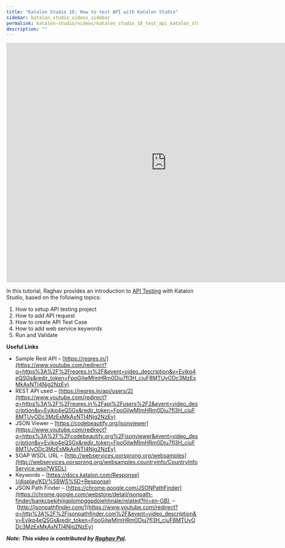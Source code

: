 ```yaml
---
title: "Katalon Studio 18: How to test API with Katalon Studio"
sidebar: katalon_studio_videos_sidebar
permalink: katalon-studio/videos/katalon_studio_18_test_api_katalon_studio.html
description: ""
---
```

<iframe width="840" height="630" src="https://www.youtube.com/embed/Evikp4eQSGs?feature=oembed" frameborder="0" allow="autoplay; encrypted-media" allowfullscreen="">&nbsp;</iframe>

In this tutorial, Raghav provides an introduction to [API Testing](/katalon-studio/tutorials/introduction-api-testing/) with Katalon Studio, based on the following topics:

1.  How to setup API testing project
2.  How to add API request
3.  How to create API Test Case
4.  How to add web service keywords
5.  Run and Validate

**Useful Links**

*   Sample Rest API – [https://reqres.in/](https://www.youtube.com/redirect?q=https%3A%2F%2Freqres.in%2F&event=video_description&v=Evikp4eQSGs&redir_token=FpoGjlwMImHRm0Diu7fl3H_ciuF8MTUyODc3MzExMkAxNTI4Njg2NzEy)
*   REST API used – [https://reqres.in/api/users/2](https://www.youtube.com/redirect?q=https%3A%2F%2Freqres.in%2Fapi%2Fusers%2F2&event=video_description&v=Evikp4eQSGs&redir_token=FpoGjlwMImHRm0Diu7fl3H_ciuF8MTUyODc3MzExMkAxNTI4Njg2NzEy)
*   JSON Viewer – [https://codebeautify.org/jsonviewer](https://www.youtube.com/redirect?q=https%3A%2F%2Fcodebeautify.org%2Fjsonviewer&event=video_description&v=Evikp4eQSGs&redir_token=FpoGjlwMImHRm0Diu7fl3H_ciuF8MTUyODc3MzExMkAxNTI4Njg2NzEy)
*   SOAP WSDL URL – [http://webservices.oorsprong.org/websamples](http://webservices.oorsprong.org/websamples.countryinfo/CountryInfoService.wso?WSDL)
*   Keywords – [https://docs.katalon.com/Response](/display/KD/%5BWS%5D+Response)
*   JSON Path Finder – [https://chrome.google.com/JSONPathFinder](https://chrome.google.com/webstore/detail/jsonpath-finder/bankcpekihijigplompggpdolehhnale/related?hl=en-GB)  – [http://jsonpathfinder.com/](https://www.youtube.com/redirect?q=http%3A%2F%2Fjsonpathfinder.com%2F&event=video_description&v=Evikp4eQSGs&redir_token=FpoGjlwMImHRm0Diu7fl3H_ciuF8MTUyODc3MzExMkAxNTI4Njg2NzEy)

**_Note: This video is contributed by [Raghav Pal](https://www.youtube.com/automationstepbystep)._**